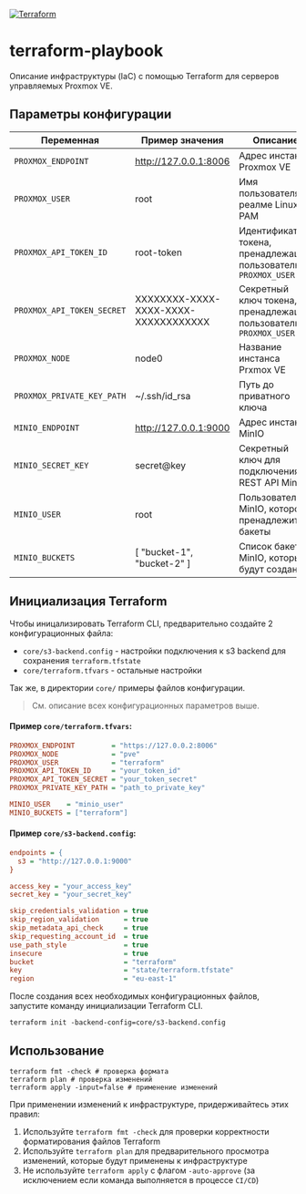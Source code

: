 [![Terraform](https://github.com/1cepeak/terraform-playbook/actions/workflows/terraform.yml/badge.svg)](https://github.com/1cepeak/terraform-playbook/actions/workflows/terraform.yml)

# terraform-playbook

Описание инфраструктуры (IaC) с помощью Terraform для серверов управляемых Proxmox VE.

## Параметры конфигурации

| Переменная                 | Пример значения                      | Описание                                                         |
|----------------------------|--------------------------------------|------------------------------------------------------------------|
| `PROXMOX_ENDPOINT`         | http://127.0.0.1:8006                | Адрес инстанса Proxmox VE                                        |
| `PROXMOX_USER`             | root                                 | Имя пользователя в реалме Linux PAM                              |
| `PROXMOX_API_TOKEN_ID`     | root-token                           | Идентификатор токена, пренадлежащий пользователю `PROXMOX_USER`  |
| `PROXMOX_API_TOKEN_SECRET` | XXXXXXXX-XXXX-XXXX-XXXX-XXXXXXXXXXXX | Секретный ключ токена, пренадлежащий пользователю `PROXMOX_USER` |
| `PROXMOX_NODE`             | node0                                | Название инстанса Prxmox VE                                      |
| `PROXMOX_PRIVATE_KEY_PATH` | ~/.ssh/id_rsa                        | Путь до приватного ключа                                         |
| `MINIO_ENDPOINT`           | http://127.0.0.1:9000                | Адрес инстанса MinIO                                             |
| `MINIO_SECRET_KEY`         | secret@key                           | Секретный ключ для подключения к REST API MinIO                  |
| `MINIO_USER`               | root                                 | Пользователь MinIO, которому пренадлежита бакеты                 |
| `MINIO_BUCKETS`            | [ "bucket-1", "bucket-2" ]           | Список бакетов MinIO, которые будут созданы                      |

## Инициализация Terraform

Чтобы иницализировать Terraform CLI, предварительно создайте 2 конфигурационных файла:
- `core/s3-backend.config` - настройки подключения к s3 backend для сохранения `terraform.tfstate`
- `core/terraform.tfvars` - остальные настройки

Так же, в директории `core/` примеры файлов конфигурации.

> См. описание всех конфигурационных параметров выше.

#### Пример `core/terraform.tfvars`:

```ini
PROXMOX_ENDPOINT         = "https://127.0.0.2:8006"
PROXMOX_NODE             = "pve"
PROXMOX_USER             = "terraform"
PROXMOX_API_TOKEN_ID     = "your_token_id"
PROXMOX_API_TOKEN_SECRET = "your_token_secret"
PROXMOX_PRIVATE_KEY_PATH = "path_to_private_key"

MINIO_USER    = "minio_user"
MINIO_BUCKETS = ["terraform"]
```

#### Пример `core/s3-backend.config`:

```ini
endpoints = {
  s3 = "http://127.0.0.1:9000"
}

access_key = "your_access_key"
secret_key = "your_secret_key"

skip_credentials_validation = true
skip_region_validation      = true
skip_metadata_api_check     = true
skip_requesting_account_id  = true
use_path_style              = true
insecure                    = true
bucket                      = "terraform"
key                         = "state/terraform.tfstate"
region                      = "eu-east-1"
```

После создания всех необходимых конфигурационных файлов, запустите команду инициализации Terraform CLI.

```shell
terraform init -backend-config=core/s3-backend.config
```

## Использование

```shell
terraform fmt -check # проверка формата
terraform plan # проверка изменений
terraform apply -input=false # применение изменений
```

При применении изменений к инфраструктуре, придерживайтесь этих правил:
1. Используйте `terraform fmt -check` для проверки корректности форматирования файлов Terraform
2. Используйте `terraform plan` для предварительного просмотра изменений, которые будут применены к инфраструктуре
3. Не используйте `terraform apply` с флагом `-auto-approve` (за исключением если команда выполняется в процессе `CI/CD`)
